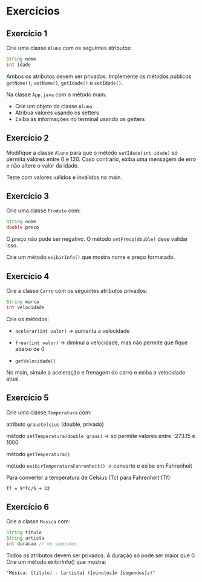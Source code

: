 # Exercícios

## Exercício 1

Crie uma classe `Aluno` com os seguintes atributos:

```java
String nome
int idade
```
Ambos os atributos devem ser privados.
Implemente os métodos públicos `getNome()`, `setNome()`, `getIdade()` e `setIdade()`.

Na classe `App.java` com o método main:

* Crie um objeto da classe `Aluno`
* Atribua valores usando os setters
* Exiba as informações no terminal usando os getters

## Exercício 2

Modifique a classe `Aluno` para que o método `setIdade(int idade)` só permita valores entre 0 e 120. Caso contrário, exiba uma mensagem de erro e não altere o valor da idade.

Teste com valores válidos e inválidos no main.

## Exercício 3

Crie uma classe `Produto` com:

```java
String nome
double preco
```

O preço não pode ser negativo. O método `setPreco(double)` deve validar isso.

Crie um método `exibirInfo()` que mostra nome e preço formatado.

## Exercício 4

Crie a classe `Carro` com os seguintes atributos privados:

```java
String marca
int velocidade
```
Crie os métodos:

* `acelerar(int valor)` → aumenta a velocidade

* `frear(int valor)` → diminui a velocidade, mas não permite que fique abaixo de 0

* `getVelocidade()`

No main, simule a aceleração e frenagem do carro e exiba a velocidade atual.

## Exercício 5

Crie uma classe `Temperatura` com:

atributo `grausCelsius` (double, privado)

método `setTemperatura(double graus)` → só permite valores entre -273.15 e 1000

método `getTemperatura()`

método `exibirTemperaturaFahrenheit()` → converte e exibe em Fahrenheit

Para converter a temperatura de Celsius (Tc) para Fahrenheit (Tf):

``Tf = 9*Tc/5 + 32``

## Exercício 6

Crie a classe `Musica` com:
```java
String titulo
String artista
int duracao // em segundos
```
Todos os atributos devem ser privados. A duração só pode ser maior que 0.
Crie um método exibirInfo() que mostra:

`"Música: [titulo] - [artista] ([minutos]m [segundos]s)"`
